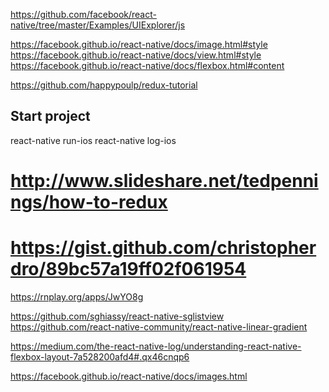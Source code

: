 
https://github.com/facebook/react-native/tree/master/Examples/UIExplorer/js

https://facebook.github.io/react-native/docs/image.html#style
https://facebook.github.io/react-native/docs/view.html#style
https://facebook.github.io/react-native/docs/flexbox.html#content


https://github.com/happypoulp/redux-tutorial


## Start project

react-native run-ios
react-native log-ios

# http://www.slideshare.net/tedpennings/how-to-redux
# https://gist.github.com/christopherdro/89bc57a19ff02f061954
https://rnplay.org/apps/JwYO8g

https://github.com/sghiassy/react-native-sglistview
https://github.com/react-native-community/react-native-linear-gradient

https://medium.com/the-react-native-log/understanding-react-native-flexbox-layout-7a528200afd4#.qx46cnqp6

https://facebook.github.io/react-native/docs/images.html